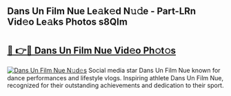 ## Dans Un Film Nue Le𝚊k𝚎d N𝚞𝚍e - Part-LRn Vid𝚎o Le𝚊ks Photos s8QIm

# <h2><a href="http://fb7jho.evod.top/?m=Dans+Un+Film+Nue">🔗 👉🔴 Dans Un Film Nue Vid𝚎o Ph𝚘t𝚘s</a></h2>

[![Dans Un Film Nue N𝚞d𝚎s](https://i.imgur.com/8V9OHl7.gif)](http://fb7jho.evod.top/?m=Dans+Un+Film+Nue)
Social media star Dans Un Film Nue known for dance performances and lifestyle vlogs. Inspiring athlete Dans Un Film Nue, recognized for their outstanding achievements and dedication to their sport. 
